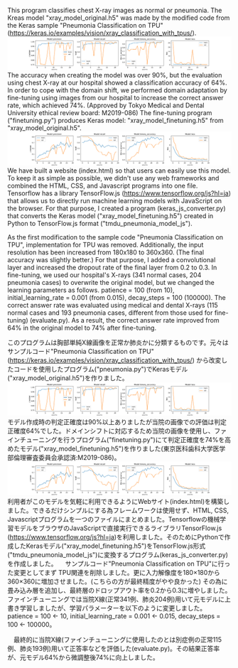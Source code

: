  This program classifies chest X-ray images as normal or pneumonia. The Kreas model "xray_model_original.h5" was made by the modified code from the Keras sample "Pneumonia Classification on TPU" (https://keras.io/examples/vision/xray_classification_with_tpus/).
![Test Image 1](images/Originalearning.png)
 The accuracy when creating the model was over 90%, but the evaluation using chest X-ray at our hospital showed a classification accuracy of 64%. In order to cope with the domain shift, we performed domain adaptation by fine-tuning using images from our hospital to increase the correct answer rate, which achieved 74%. (Approved by Tokyo Medical and Dental University ethical review board: M2019-086) The fine-tuning program ("finetuning.py") produces Keras model: "xray_model_finetuning.h5" from "xray_model_original.h5".
![Test Image 2](images/Finetuninglearning.png)
We have built a website (index.html) so that users can easily use this model. To keep it as simple as possible, we didn't use any web frameworks and combined the HTML, CSS, and Javascript programs into one file. Tensorflow has a library TensorFlow.js (https://www.tensorflow.org/js?hl=ja) that allows us to directly run machine learning models with JavaScript on the browser. For that purpose, I created a program (keras_js_converter.py) that converts the Keras model ("xray_model_finetuning.h5") created in Python to TensorFlow.js format ("tmdu_pneumonia_model_js").

 As the first modification to the sample code "Pneumonia Classification on TPU", implementation for TPU was removed. Additionally, the input resolution has been increased from 180x180 to 360x360. (The final accuracy was slightly better.) For that purpose, I added a convolutional layer and increased the dropout rate of the final layer from 0.2 to 0.3.  In fine-tuning, we used our hospital's X-rays (341 normal cases, 204 pneumonia cases) to overwrite the original model, but we changed the learning parameters as follows.
patience = 100 (from 10), initial_learning_rate = 0.001 (from 0.015), decay_steps = 100 (100000).
 The correct answer rate was evaluated using medical and dental X-rays (115 normal cases and 193 pneumonia cases, different from those used for fine-tuning) (evaluate.py). As a result, the correct answer rate improved from 64% in the original model to 74% after fine-tuning.

このプログラムは胸部単純X線画像を正常か肺炎かに分類するものです。元々はサンプルコード"Pneumonia Classification on TPU" (https://keras.io/examples/vision/xray_classification_with_tpus/) から改変したコードを使用したプログラム("pneumonia.py")でKerasモデル("xray_model_original.h5")を作りました。
![Test Image 1](images/Originalearning.png) 
　モデル作成時の判定正確度は90%以上ありましたが当院の画像での評価は判定正確度64%でした。ドメインシフトに対応するため当院の画像を使用し、ファインチューニングを行うプログラム("finetuning.py")にて判定正確度を74%を高めたモデル("xray_model_finetuning.h5")を作りました(東京医科歯科大学医学部倫理審査委員会承認済:M2019-086)。
![Test Image 2](images/Finetuninglearning.png) 
　利用者がこのモデルを気軽に利用できるようにWebサイト(index.html)を構築しました。できるだけシンプルにする為フレームワークは使用せず、HTML, CSS, Javascriptプログラムを一つのファイルにまとめました。Tensorflowの機械学習モデルをブラウザのJavaScriptで直接実行できるライブラリTensorFlow.js (https://www.tensorflow.org/js?hl=ja)を利用しました。そのためにPythonで作成したKerasモデル("xray_model_finetuning.h5")をTensorFlow.js形式("tmdu_pneumonia_model_js")に変換するプログラム(keras_js_converter.py)を作成しました。
　サンプルコード"Pneumonia Classification on TPU"に行った変更としてまず  TPU関連を削除しました。更に入力解像度を180×180から360×360に増加させました。(こちらの方が最終精度がやや良かった) その為に畳み込み層を追加し、最終層のドロップアウト率を0.2から0.3に増やしました。ファインチューニングでは当院X線(正常341例、肺炎204例)用いて元モデルに上書き学習しましたが、学習パラメーターを以下のように変更しました。
patience = 100 ← 10, initial_learning_rate = 0.001 ← 0.015, decay_steps = 100 ← 100000。
 
　最終的に当院X線(ファインチューニングに使用したのとは別症例の正常115例、肺炎193例)用いて正答率などを評価した(evaluate.py)。その結果正答率が、元モデル64%から微調整後74%に向上しました。
